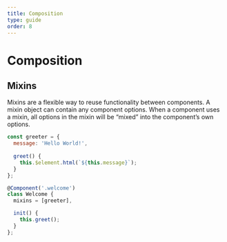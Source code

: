```yaml
---
title: Composition
type: guide
order: 8
---
```


# Composition

## Mixins

Mixins are a flexible way to reuse functionality between components. A mixin object can contain any component options. When a component uses a mixin, all options in the mixin will be “mixed” into the component’s own options.

```js
const greeter = {
  message: 'Hello World!',
  
  greet() {
    this.$element.html(`${this.message}`);
  }
};

@Component('.welcome')
class Welcome {
  mixins = [greeter],

  init() {
    this.greet();
  }
};
```
